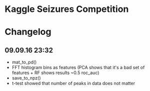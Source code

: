 # Kaggle Seizures Competition

# Changelog

## 09.09.16 23:32

* mat_to_pd()
* FFT histogram bins as features (PCA shows that it's a bad set of features + RF shows results ~0.5 roc_auc)
* save_to_npz()
* t-test showed that number of peaks in data does not matter 
